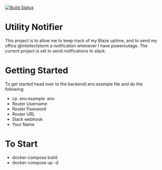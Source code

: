 [![Build Status](https://travis-ci.com/Alien-nick/UtilityNotifier.svg?branch=master)](https://travis-ci.com/Alien-nick/UtilityNotifier)

# Utility Notifier

This project is to allow me to keep track of my Blaze uptime, and to send my office @intellectstorm a notification whenever I have poweroutage. The current project is set to send notifications to slack.

# Getting Started

To get started head over to the backend/.env.example file and do the following:

 - cp .env.example .env
 - Router Username
 - Router Password
 - Router URL
 - Slack webhook
 - Your Name

# To Start

 - docker-compose build
 - docker-compose up -d

